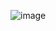![image](https://github.com/naveenmk404/Hacker_rank_problems_AI/assets/136416909/1ce83c44-fe8e-4cf8-a2be-267c1d420320)
